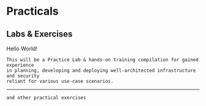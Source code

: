# Practicals
## Labs & Exercises

Hello World!

```text
This will be a Practice Lab & hands-on training compilation for gained experience 
in planning, developing and deploying well-architected infrastructure and security 
reliant for various use-case scenarios.
```

---

`and other practical exercises`
